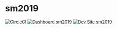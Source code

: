 # sm2019

[![CircleCI](https://circleci.com/gh/sukottokun/sm2019.svg?style=shield)](https://circleci.com/gh/sukottokun/sm2019)
[![Dashboard sm2019](https://img.shields.io/badge/dashboard-sm2019-yellow.svg)](https://dashboard.pantheon.io/sites/1102dbd1-1a8e-409e-934b-e11949cf975a#dev/code)
[![Dev Site sm2019](https://img.shields.io/badge/site-sm2019-blue.svg)](http://dev-sm2019.pantheonsite.io/)